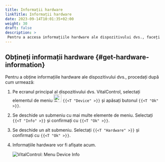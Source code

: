 ```yaml
---
title: Informații hardware
linkTitle: Informații hardware
date: 2023-09-14T10:01:35+02:00
weight: 30
draft: false
description: >
 Pentru a accesa informațiile hardware ale dispozitivului dvs., faceți clic aici
---
```

## Obțineți informații hardware {#get-hardware-information}

Pentru a obține informațiile hardware ale dispozitivului dvs., procedați după cum urmează:

1. Pe ecranul principal al dispozitivului dvs. VitalControl, selectați elementul de meniu <img src="/icons/device.svg" width="25" align="bottom" alt="Device" />  `{{<T "Device" >}}` și apăsați butonul `{{<T "Ok" >}}`.

2. Se deschide un submeniu cu mai multe elemente de meniu. Selectați `{{<T "Info" >}}` și confirmați cu `{{<T "Ok" >}}`.

3. Se deschide un alt submeniu. Selectați `{{<T "Hardware" >}}` și confirmați cu `{{<T "Ok" >}}`.

4. Informațiile hardware vor fi afișate acum.

   ![VitalControl: Menu Device Info](../images/hardware.png "Get hardware information")
